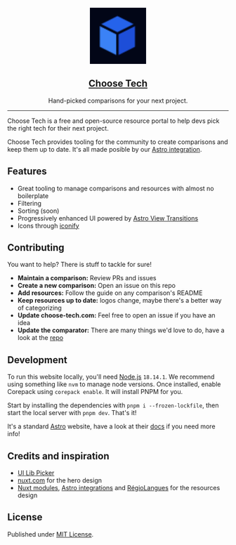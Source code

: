 <p align="center">
  <img src="public/logo.svg" height="128">
  <h2 align="center"><a href="https://choose-tech.com">Choose Tech</a></h2>
  <p align="center">Hand-picked comparisons for your next project.<p>
</p>

<hr />

Choose Tech is a free and open-source resource portal to help devs pick the right tech for their next project.

Choose Tech provides tooling for the community to create comparisons and keep them up to date. It's all made posible by our [Astro integration](https://github.com/choose-tech/astro-integration).

## Features

- Great tooling to manage comparisons and resources with almost no boilerplate
- Filtering
- Sorting (soon)
- Progressively enhanced UI powered by [Astro View Transitions](https://docs.astro.build/en/guides/view-transitions/)
- Icons through [iconify](https://iconify.design/)

## Contributing

You want to help? There is stuff to tackle for sure!

- **Maintain a comparison:** Review PRs and issues
- **Create a new comparison:** Open an issue on this repo
- **Add resources:** Follow the guide on any comparison's README
- **Keep resources up to date:** logos change, maybe there's a better way of categorizing
- **Update choose-tech.com:** Feel free to open an issue if you have an idea
- **Update the comparator:** There are many things we'd love to do, have a look at the [repo](https://github.com/choose-tech/astro-integration)

## Development

To run this website locally, you'll need [Node.js](https://nodejs.org/) `18.14.1`. We recommend using something like `nvm` to manage node versions. Once installed, enable Corepack using `corepack enable`. It will install PNPM for you.

Start by installing the dependencies with `pnpm i --frozen-lockfile`, then start the local server with `pnpm dev`. That's it!

It's a standard [Astro](https://astro.build/) website, have a look at their [docs](https://docs.astro.build/) if you need more info!

## Credits and inspiration

- [UI Lib Picker](https://github.com/ddahan/ui-libs)
- [nuxt.com](https://nuxt.com) for the hero design
- [Nuxt modules](https://nuxt.com/modules), [Astro integrations](https://astro.build/integrations/) and [RégioLangues](https://www.regiolangues.fr/) for the resources design

## License

Published under [MIT License](./LICENSE).
